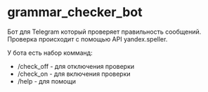 # grammar_checker_bot
Бот для Telegram который проверяет правильность сообщений.
Проверка происходит с помощью API yandex.speller.

У бота есть набор комманд:
* /check_off - для отключения проверки
* /check_on - для включения проверки
* /help - для помощи
